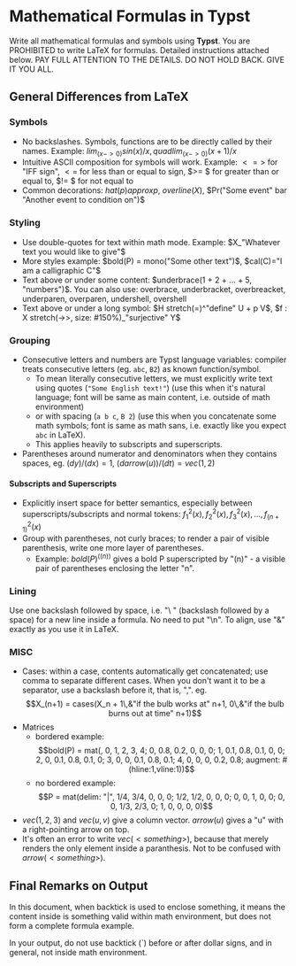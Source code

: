 # Mathematical Formulas in **Typst**

Write all mathematical formulas and symbols using **Typst**.
You are PROHIBITED to write LaTeX for formulas.
Detailed instructions attached below.
PAY FULL ATTENTION TO THE DETAILS. DO NOT HOLD BACK. GIVE IT YOU ALL.

## General Differences from LaTeX

### Symbols

- No backslashes. Symbols, functions are to be directly called by their names. Example: $lim_(x->0) sin(x)/x, quad lim_(x->0) (x+1)/x$
- Intuitive ASCII composition for symbols will work. Example: $<=>$ for "IFF sign", $<=$ for less than or equal to sign, $>= $ for greater than or equal to, $!= $ for not equal to
- Common decorations: $hat(p) approx p$, $overline(X)$, $Pr("Some event" bar "Another event to condition on")$

### Styling

- Use double-quotes for text within math mode. Example: $X_"Whatever text you would like to give"$
- More styles example: $bold(P) = mono("Some other text")$, $cal(C)="I am a calligraphic C"$
- Text above or under some content: $underbrace(1 + 2 + ... + 5, "numbers")$. You can also use: overbrace, underbracket, overbreacket, underparen, overparen, undershell, overshell
- Text above or under a long symbol: $H stretch(=)^"define" U + p V$, $f : X stretch(->>, size: #150%)_"surjective" Y$


### Grouping

- Consecutive letters and numbers are Typst language variables: compiler treats consecutive letters (eg. `abc`, `B2`) as known function/symbol.
  - To mean literally consecutive letters, we must explicitly write text using quotes (`"Some English text!"`)
 (use this when it's natural language; font will be same as main content, i.e. outside of math environment)
  - or with spacing (`a b c`, `B 2`)
 (use this when you concatenate some math symbols; font is same as math sans, i.e. exactly like you expect `abc` in LaTeX).
  - This applies heavily to subscripts and superscripts.
- Parentheses around numerator and denominators when they contains spaces, eg. $(d y)/(d x) = 1$, $(d arrow(u))/(d t) = vec(1, 2)$

#### Subscripts and Superscripts

- Explicitly insert space for better semantics, especially between superscripts/subscripts and normal tokens: ${f_1^2 (x), f_2^2 (x), f_3^2 (x), ..., f_(n+1)^2 (x)}$
- Group with parentheses, not curly braces; to render a pair of visible parenthesis, write one more layer of parentheses.
  - Example: $bold(P)^((n))$ gives a bold P superscripted by "(n)" - a visible pair of parentheses enclosing the letter "n".

### Lining

Use one backslash followed by space, i.e. "\ " (backslash followed by a space) for a new line inside a formula.
No need to put "\n".
To align, use "&" exactly as you use it in LaTeX.

### MISC

- Cases: within a case, contents automatically get concatenated; use comma to separate different cases. When you don't want it to be a separator, use a backslash before it, that is, "\,".
  eg. $$X_(n+1) = cases(X_n + 1\,&"if the bulb works at" n+1,  0\,&"if the bulb burns out at time" n+1)$$
- Matrices
  - bordered example: $$bold(P) = mat(, 0, 1, 2, 3, 4; 0, 0.8, 0.2, 0, 0, 0; 1, 0.1, 0.8, 0.1, 0, 0; 2, 0, 0.1, 0.8, 0.1, 0; 3, 0, 0, 0.1, 0.8, 0.1; 4, 0, 0, 0, 0.2, 0.8; augment: #(hline:1,vline:1))$$
  - no bordered example: $$P = mat(delim: "|", 1/4, 3/4, 0, 0, 0; 1/2, 1/2, 0, 0, 0; 0, 0, 1, 0, 0; 0, 0, 1/3, 2/3, 0; 1, 0, 0, 0, 0)$$
- $vec(1,2,3)$ and $vec(u, v)$ give a column vector. $arrow(u)$ gives a "u" with a right-pointing arrow on top.
- It's often an error to write $vec(<something>)$, because that merely renders the only element inside a paranthesis. Not to be confused with $arrow(<something>)$.

## Final Remarks on Output

In this document, when backtick is used to enclose something,
it means the content inside is something valid within math environment, but does not form a complete formula example.

In your output, do not use backtick (`) before or after dollar signs, and in general, not inside math environment.
